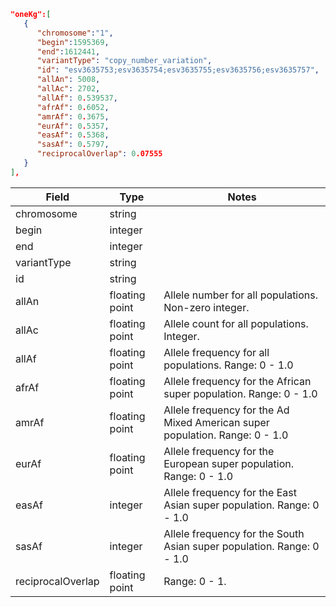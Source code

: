 ```json
"oneKg":[
   {
      "chromosome":"1",
      "begin":1595369,
      "end":1612441,
      "variantType": "copy_number_variation",
      "id": "esv3635753;esv3635754;esv3635755;esv3635756;esv3635757",
      "allAn": 5008,
      "allAc": 2702,
      "allAf": 0.539537,
      "afrAf": 0.6052,
      "amrAf": 0.3675,
      "eurAf": 0.5357,
      "easAf": 0.5368,
      "sasAf": 0.5797,
      "reciprocalOverlap": 0.07555
   }
],
```
| Field             | Type           | Notes                                                                                                                           |
|-------------------|----------------|---------------------------------------------------------------------------------------------------------------------------------|
| chromosome        | string         |                                                                                           |
| begin             | integer        |                                                                                   |
| end               | integer        |                                                                                  |
| variantType       | string         |                                                                                    |
| id                | string         |                                                                             |
| allAn             | floating point | Allele number for all populations. Non-zero integer.                                                       |
| allAc             | floating point | Allele count for all populations. Integer.                                                                 |
| allAf             | floating point | Allele frequency for all populations. Range: 0 - 1.0                                                       |
| afrAf             | floating point | Allele frequency for the African super population. Range: 0 - 1.0                                          |
| amrAf             | floating point | Allele frequency for the Ad Mixed American super population. Range: 0 - 1.0                                |
| eurAf             | floating point | Allele frequency for the European super population. Range: 0 - 1.0                                         |
| easAf             | integer        | Allele frequency for the East Asian super population. Range: 0 - 1.0                                       |
| sasAf             | integer        | Allele frequency for the South Asian super population. Range: 0 - 1.0                                      |
| reciprocalOverlap | floating point | Range: 0 - 1. |
